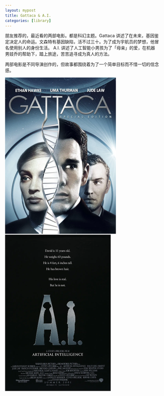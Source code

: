 ```yaml
---
layout: mypost
title: Gattaca & A.I.
categories: [library]
---
```


朋友推荐的，最近看的两部电影。都是科幻主题。Gattaca 讲述了在未来，基因鉴定决定人的命运。文森特有基因缺陷，活不过三十。为了成为宇航员的梦想，他冒名使用别人的身份生活。 A.I. 讲述了人工智能小男孩为了「母亲」的爱，在机器男妓乔的帮助下，踏上旅途，苦苦追寻成为真人的方法。

两部电影是不同导演创作的，但故事都围绕着为了一个简单目标而不惜一切的信念感。

<img src="../../posts/2022-cover/gattaca.webp" alt="image" style="zoom:50%;" />

<img src="../../posts/2022-cover/ai.webp" alt="image" style="zoom:50%;" />
